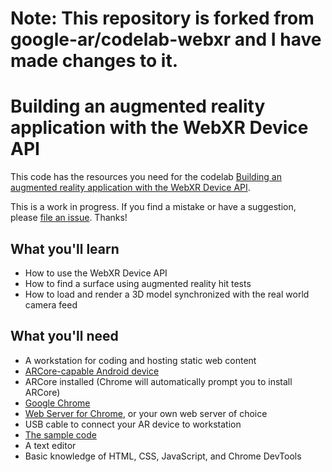 # Note: This repository is forked from google-ar/codelab-webxr and I have made changes to it.

# Building an augmented reality application with the WebXR Device API

This code has the resources you need for the codelab [Building an augmented reality application with the WebXR Device API](https://codelabs.developers.google.com/ar-with-webxr/#0).

This is a work in progress. If you find a mistake or have a suggestion, please [file an issue](https://github.com/googlecodelabs/ar-with-webxr/issues). Thanks!

## What you'll learn

* How to use the WebXR Device API
* How to find a surface using augmented reality hit tests
* How to load and render a 3D model synchronized with the real world camera feed

## What you'll need

* A workstation for coding and hosting static web content
* [ARCore-capable Android device](https://developers.google.com/ar/discover/#supported_devices)
* ARCore installed (Chrome will automatically prompt you to install ARCore)
* [Google Chrome](https://www.google.com/chrome/)
* [Web Server for Chrome](https://chrome.google.com/webstore/detail/web-server-for-chrome/ofhbbkphhbklhfoeikjpcbhemlocgigb), or your own web server of choice
* USB cable to connect your AR device to workstation
* [The sample code](https://github.com/googlecodelabs/ar-with-webxr/archive/refs/heads/master.zip)
* A text editor
* Basic knowledge of HTML, CSS, JavaScript, and Chrome DevTools
